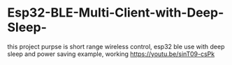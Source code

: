 # Esp32-BLE-Multi-Client-with-Deep-Sleep-
this project purpse is short range wireless control, esp32 ble use with deep sleep and power saving example, 
working
https://youtu.be/sinT09-csPk
